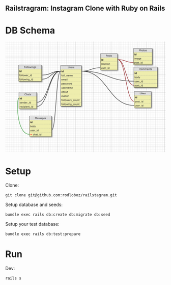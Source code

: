 ## Railstragram: Instagram Clone with Ruby on Rails

# DB Schema

![DB Schema Screenshot](/screenshots/schema.png?raw=true)

# Setup

Clone:

    git clone git@github.com:rodloboz/railstagram.git

Setup database and seeds:

    bundle exec rails db:create db:migrate db:seed

Setup your test database:

    bundle exec rails db:test:prepare

# Run

Dev:

    rails s

